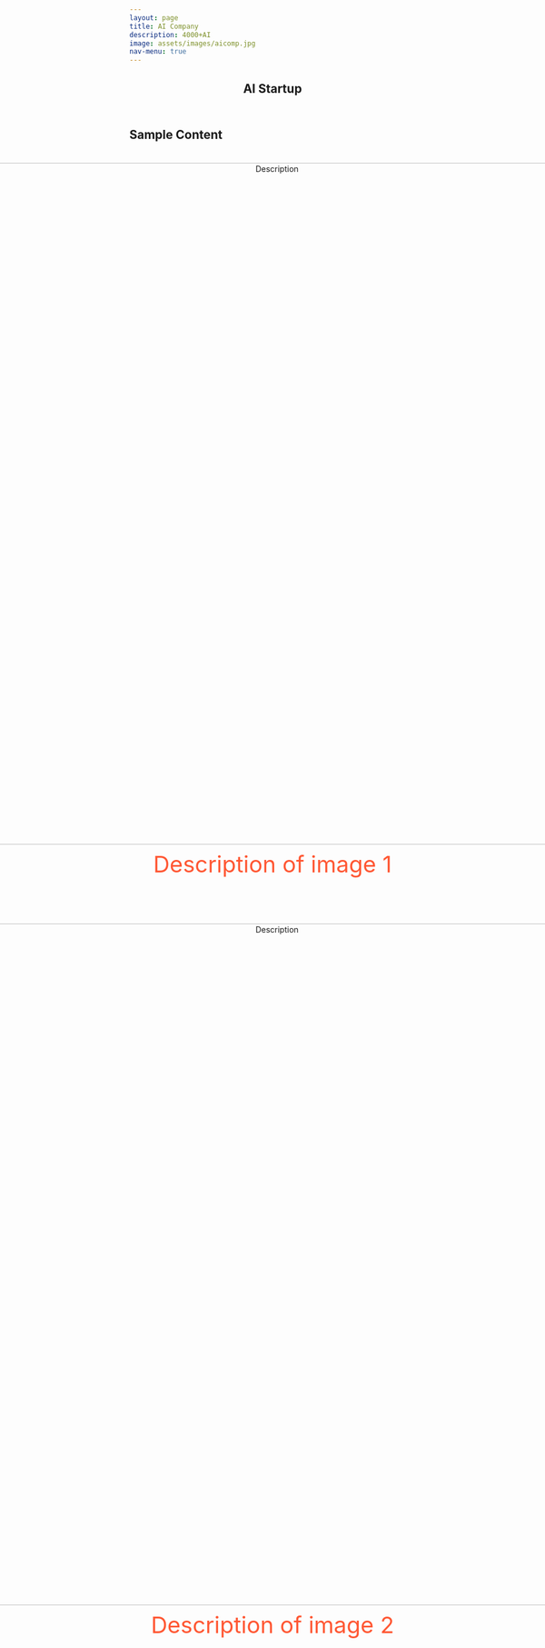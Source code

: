 ```yaml
---
layout: page
title: AI Company
description: 4000+AI
image: assets/images/aicomp.jpg
nav-menu: true
---
```


<!-- Main -->
<div id="main" class="alt">

<!-- One -->
<section id="one">
	<div class="inner">
		<header class="major">
			<h1>AI Startup</h1>
		</header>

<!-- Content -->
<h2 id="content">Sample Content</h2>
<style>
.image-container{
	display: flex;
	justify-content: center;
	gap: 20px;
}
</style>

<style>
.image-block{
	text-align: center;
	margin: 20px;
}

.image-description{
	color: #FF5733;
	font-size: 40px;
	margin-top: 10px;
}


</style>
<style>
.my-image{
	width: 1200px;
	height: auto;
	display: block;
	margin-left: auto;
	margin-right: auto;
	margin-top: auto;
}
</style>


<!-- <img src="assets/images/firstgif.gif" alt="Description" class="my-image">

<img src="assets/images/firstgif.gif" alt="Description" class="my-image1"> -->

<div class="image-container">
	<div class="image-block">
	<img src="assets/images/firstgif.gif" alt="Description" class="my-image">
	<p class="image-description"> Description of image 1 </p>
	</div>
</div>


<div class="image-container">
<div class="image-block">
	<img src="assets/images/firstgif.gif" alt="Description" class="my-image">
	<p class="image-description"> Description of image 2 </p>
	</div>
</div>